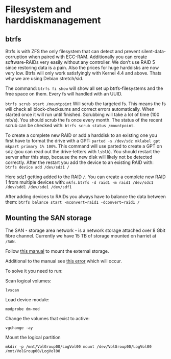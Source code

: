 # Filesystem and harddiskmanagement

## btrfs

Btrfs is with ZFS the only filesystem that can detect and prevent silent-data-corruption when paired with ECC-RAM. Additionally you can create software-RAIDs very easily without any controller. We don’t use RAID 5 since restoring data is a pain. Also the prices for huge harddisks are now very low. Btrfs will only work satisfyingly with Kernel 4.4 and above. Thats why we are using Debian stretch/sid.

The command: `btrfs fi show` will show all set up btrfs-filesystems and the free space on them. Every fs will handled with an UUID.

`btrfs scrub start /mountpoint` Will scrub the targeted fs. This means the fs will check all block-checksums and correct errors automatically. When started once it will run until finished. Scrubbing will take a lot of time (100 mb/s). You should scrub the fs once every month. The status of the recent scrub can be checked with: `btrfs scrub status /mountpoint`.

To create a complete new RAID or add a harddisk to an existing one you first have to format the drive with a GPT: `parted -s /dev/sdz mklabel gpt mkpart primary 1% 100%`. This command will use parted to create a GPT on sdz (you can read out the drive-letters with `lsblk`). You should restart the server after this step, because the new disk will likely not be detected correctly. After the restart you add the device to an existing RAID with: `btrfs device add /dev/sdz1 /`

Here sdz1 getting added to the RAID `/`. You can create a complete new RAID 1 from multiple devices with: `mkfs.btrfs -d raid1 -m raid1 /dev/sdc1 /dev/sdd1 /dev/sde1 /dev/sdf1`

After adding devices to RAIDs you always have to balance the data between them: `btrfs balance start -mconvert=raid1 -dconvert=raid1 /`

## Mounting the SAN storage

The SAN - storage area network - is a network storage attached over 8 Gbit fibre channel. Currently we have 15 TB of storage mounted on harriet at `/SAN`.

Follow [this manual] to mount the external storage.

Additional to the manual see [this error] which will occur.

To solve it you need to run:

Scan logical volumes:
```
lvscan
```   
Load device module:
```
modprobe dm-mod
```
Change the volumes that exist to active:
```
vgchange -ay
```
Mount the logical partition
```
mkdir -p /mnt/VolGroup00/LogVol00 mount /dev/VolGroup00/LogVol00 /mnt/VolGroup00/LogVol00
```


  [this error]: http://pissedoffadmins.com/os/mount-unknown-filesystem-type-lvm2_member.html/

  [this manual]: https://github.com/majuss/ecoevolpara/blob/master/source/appendix/pdfs/Multipathing-Ubuntu-1404.pdf
